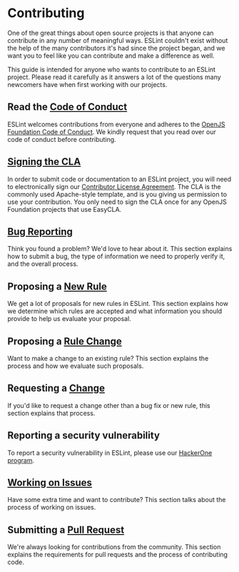 # Contributing

One of the great things about open source projects is that anyone can contribute in any number of meaningful ways. ESLint couldn't exist without the help of the many contributors it's had since the project began, and we want you to feel like you can contribute and make a difference as well.

This guide is intended for anyone who wants to contribute to an ESLint project. Please read it carefully as it answers a lot of the questions many newcomers have when first working with our projects.

## Read the [Code of Conduct](https://eslint.org/conduct)

ESLint welcomes contributions from everyone and adheres to the [OpenJS Foundation Code of Conduct](https://eslint.org/conduct). We kindly request that you read over our code of conduct before contributing.

## [Signing the CLA](https://openjsf.org/about/the-openjs-foundation-cla/)

In order to submit code or documentation to an ESLint project, you will need to electronically sign our [Contributor License Agreement](https://github.com/openjs-foundation/easycla). The CLA is the commonly used Apache-style template, and is you giving us permission to use your contribution. You only need to sign the CLA once for any OpenJS Foundation projects that use EasyCLA.

## [Bug Reporting](reporting-bugs)

Think you found a problem? We'd love to hear about it. This section explains how to submit a bug, the type of information we need to properly verify it, and the overall process.

## Proposing a [New Rule](new-rules.md)

We get a lot of proposals for new rules in ESLint. This section explains how we determine which rules are accepted and what information you should provide to help us evaluate your proposal.

## Proposing a [Rule Change](rule-changes.md)

Want to make a change to an existing rule? This section explains the process and how we evaluate such proposals.

## Requesting a [Change](changes.md)

If you'd like to request a change other than a bug fix or new rule, this section explains that process.

## Reporting a security vulnerability

To report a security vulnerability in ESLint, please use our [HackerOne program](https://hackerone.com/eslint).

## [Working on Issues](working-on-issues.md)

Have some extra time and want to contribute? This section talks about the process of working on issues.

## Submitting a [Pull Request](pull-requests.md)

We're always looking for contributions from the community. This section explains the requirements for pull requests and the process of contributing code.
